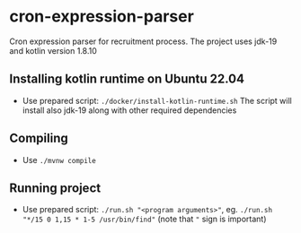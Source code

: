 # cron-expression-parser
Cron expression parser for recruitment process. The project uses jdk-19 and kotlin version 1.8.10

## Installing kotlin runtime on Ubuntu 22.04
- Use prepared script: `./docker/install-kotlin-runtime.sh`
The script will install also jdk-19 along with other required dependencies

## Compiling
- Use `./mvnw compile`

## Running project
- Use prepared script: `./run.sh "<program arguments>"`, eg. `./run.sh "*/15 0 1,15 * 1-5 /usr/bin/find"` (note that `"` sign is important) <br/>

